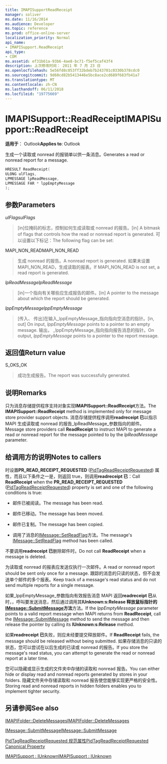 ```yaml
---
title: IMAPISupportReadReceipt
manager: soliver
ms.date: 11/16/2014
ms.audience: Developer
ms.topic: reference
ms.prod: office-online-server
localization_priority: Normal
api_name:
- IMAPISupport.ReadReceipt
api_type:
- COM
ms.assetid: ef31b61a-93b6-4ae8-bc71-f5ef5caf43f4
description: 上次修改时间： 2011 年 7 月 23 日
ms.openlocfilehash: 5e56fd8c053ff32bdeb7b243701c0330b378cdc0
ms.sourcegitcommit: 9d60cd82b5413446e5bc8ace2cd689f683fb41a7
ms.translationtype: MT
ms.contentlocale: zh-CN
ms.lasthandoff: 06/11/2018
ms.locfileid: "19775669"
---
```

# <a name="imapisupportreadreceipt"></a><span data-ttu-id="437fb-103">IMAPISupport::ReadReceipt</span><span class="sxs-lookup"><span data-stu-id="437fb-103">IMAPISupport::ReadReceipt</span></span>

  
  
<span data-ttu-id="437fb-104">**适用于**： Outlook</span><span class="sxs-lookup"><span data-stu-id="437fb-104">**Applies to**: Outlook</span></span> 
  
<span data-ttu-id="437fb-105">生成一个读取或 nonread 的报销单以供一条消息。</span><span class="sxs-lookup"><span data-stu-id="437fb-105">Generates a read or nonread report for a message.</span></span>
  
```cpp
HRESULT ReadReceipt(
ULONG ulFlags,
LPMESSAGE lpReadMessage,
LPMESSAGE FAR * lppEmptyMessage
);
```

## <a name="parameters"></a><span data-ttu-id="437fb-106">参数</span><span class="sxs-lookup"><span data-stu-id="437fb-106">Parameters</span></span>

 <span data-ttu-id="437fb-107">_ulFlags_</span><span class="sxs-lookup"><span data-stu-id="437fb-107">_ulFlags_</span></span>
  
> <span data-ttu-id="437fb-108">[in]位掩码的标志，控制如何生成读取或 nonread 的报告。</span><span class="sxs-lookup"><span data-stu-id="437fb-108">[in] A bitmask of flags that controls how the read or nonread report is generated.</span></span> <span data-ttu-id="437fb-109">可以设置以下标记：</span><span class="sxs-lookup"><span data-stu-id="437fb-109">The following flag can be set:</span></span>
    
<span data-ttu-id="437fb-110">MAPI_NON_READ</span><span class="sxs-lookup"><span data-stu-id="437fb-110">MAPI_NON_READ</span></span> 
  
> <span data-ttu-id="437fb-111">生成 nonread 的报告。</span><span class="sxs-lookup"><span data-stu-id="437fb-111">A nonread report is generated.</span></span> <span data-ttu-id="437fb-112">如果未设置 MAPI_NON_READ，生成读取的报表。</span><span class="sxs-lookup"><span data-stu-id="437fb-112">If MAPI_NON_READ is not set, a read report is generated.</span></span>
    
 <span data-ttu-id="437fb-113">_lpReadMessage_</span><span class="sxs-lookup"><span data-stu-id="437fb-113">_lpReadMessage_</span></span>
  
> <span data-ttu-id="437fb-114">[in]一个指向有关哪些应生成报告的邮件。</span><span class="sxs-lookup"><span data-stu-id="437fb-114">[in] A pointer to the message about which the report should be generated.</span></span>
    
 <span data-ttu-id="437fb-115">_lppEmptyMessage_</span><span class="sxs-lookup"><span data-stu-id="437fb-115">_lppEmptyMessage_</span></span>
  
> <span data-ttu-id="437fb-116">[传入、 传出]在输入_lppEmptyMessage_指向指向空消息的指针。</span><span class="sxs-lookup"><span data-stu-id="437fb-116">[in, out] On input,  _lppEmptyMessage_ points to a pointer to an empty message.</span></span> <span data-ttu-id="437fb-117">输出， _lppEmptyMessage_指向指向报告消息的指针。</span><span class="sxs-lookup"><span data-stu-id="437fb-117">On output,  _lppEmptyMessage_ points to a pointer to the report message.</span></span> 
    
## <a name="return-value"></a><span data-ttu-id="437fb-118">返回值</span><span class="sxs-lookup"><span data-stu-id="437fb-118">Return value</span></span>

<span data-ttu-id="437fb-119">S_OK</span><span class="sxs-lookup"><span data-stu-id="437fb-119">S_OK</span></span> 
  
> <span data-ttu-id="437fb-120">成功生成报告。</span><span class="sxs-lookup"><span data-stu-id="437fb-120">The report was successfully generated.</span></span>
    
## <a name="remarks"></a><span data-ttu-id="437fb-121">说明</span><span class="sxs-lookup"><span data-stu-id="437fb-121">Remarks</span></span>

<span data-ttu-id="437fb-122">只为消息存储提供程序支持对象实现**IMAPISupport::ReadReceipt**方法。</span><span class="sxs-lookup"><span data-stu-id="437fb-122">The **IMAPISupport::ReadReceipt** method is implemented only for message store provider support objects.</span></span> <span data-ttu-id="437fb-123">消息存储提供程序调用**readreceipt 已**以指示 MAPI 生成读取或 nonread 的报告_lpReadMessage_参数指向的邮件。</span><span class="sxs-lookup"><span data-stu-id="437fb-123">Message store providers call **ReadReceipt** to instruct MAPI to generate a read or nonread report for the message pointed to by the  _lpReadMessage_ parameter.</span></span> 
  
## <a name="notes-to-callers"></a><span data-ttu-id="437fb-124">给调用方的说明</span><span class="sxs-lookup"><span data-stu-id="437fb-124">Notes to callers</span></span>

<span data-ttu-id="437fb-125">时设置**PR_READ_RECEIPT_REQUESTED** ([PidTagReadReceiptRequested](pidtagreadreceiptrequested-canonical-property.md)) 属性，而且以下条件之一是，则返回 true，则调用**readreceipt 已**：</span><span class="sxs-lookup"><span data-stu-id="437fb-125">Call **ReadReceipt** when the **PR_READ_RECEIPT_REQUESTED** ([PidTagReadReceiptRequested](pidtagreadreceiptrequested-canonical-property.md)) property is set and one of the following conditions is true:</span></span>
  
- <span data-ttu-id="437fb-126">邮件已被阅读。</span><span class="sxs-lookup"><span data-stu-id="437fb-126">The message has been read.</span></span>
    
- <span data-ttu-id="437fb-127">邮件已移动。</span><span class="sxs-lookup"><span data-stu-id="437fb-127">The message has been moved.</span></span>
    
- <span data-ttu-id="437fb-128">邮件已复制。</span><span class="sxs-lookup"><span data-stu-id="437fb-128">The message has been copied.</span></span>
    
- <span data-ttu-id="437fb-129">调用了消息的[IMessage::SetReadFlag](imessage-setreadflag.md)方法。</span><span class="sxs-lookup"><span data-stu-id="437fb-129">The message's [IMessage::SetReadFlag](imessage-setreadflag.md) method has been called.</span></span> 
    
<span data-ttu-id="437fb-130">不要调用**readreceipt 已**删除邮件时。</span><span class="sxs-lookup"><span data-stu-id="437fb-130">Do not call **ReadReceipt** when a message is deleted.</span></span> 
  
<span data-ttu-id="437fb-131">为读取或 nonread 的报表应发送仅执行一次邮件。</span><span class="sxs-lookup"><span data-stu-id="437fb-131">A read or nonread report should be sent only once for a message.</span></span> <span data-ttu-id="437fb-132">跟踪的消息的只读的状态，但不会发送单个邮件的多个报表。</span><span class="sxs-lookup"><span data-stu-id="437fb-132">Keep track of a message's read status and do not send multiple reports for a single message.</span></span>
  
<span data-ttu-id="437fb-133">如果_lppEmptyMessage_参数指向有效报告消息 MAPI 返回**readreceipt 已**从时，，呼叫要发送消息，然后通过调用其**IUnknown:s:Release 释放鼠标指针的[IMessage::SubmitMessage](imessage-submitmessage.md)方法**方法。</span><span class="sxs-lookup"><span data-stu-id="437fb-133">If the  _lppEmptyMessage_ parameter points to a valid report message when MAPI returns from **ReadReceipt**, call the [IMessage::SubmitMessage](imessage-submitmessage.md) method to send the message and then release the pointer by calling its **IUnknown:s:Release** method.</span></span> 
  
<span data-ttu-id="437fb-134">如果**readreceipt 已**失败，则应未经要提交释放邮件。</span><span class="sxs-lookup"><span data-stu-id="437fb-134">If **ReadReceipt** fails, the message should be released without being submitted.</span></span> <span data-ttu-id="437fb-135">如果存储消息的只读的状态，您可以尝试在以后生成的已读或 nonread 的报告。</span><span class="sxs-lookup"><span data-stu-id="437fb-135">If you store the message's read status, you can attempt to generate the read or nonread report at a later time.</span></span> 
  
<span data-ttu-id="437fb-136">您可以隐藏或显示生成的文件夹中存储的读取和 nonread 报告。</span><span class="sxs-lookup"><span data-stu-id="437fb-136">You can either hide or display read and nonread reports generated by stores in your folders.</span></span> <span data-ttu-id="437fb-137">隐藏文件夹中存储读取和 nonread 报告使您能够实现更严格的安全性。</span><span class="sxs-lookup"><span data-stu-id="437fb-137">Storing read and nonread reports in hidden folders enables you to implement tighter security.</span></span>
  
## <a name="see-also"></a><span data-ttu-id="437fb-138">另请参阅</span><span class="sxs-lookup"><span data-stu-id="437fb-138">See also</span></span>



[<span data-ttu-id="437fb-139">IMAPIFolder::DeleteMessages</span><span class="sxs-lookup"><span data-stu-id="437fb-139">IMAPIFolder::DeleteMessages</span></span>](imapifolder-deletemessages.md)
  
[<span data-ttu-id="437fb-140">IMessage::SubmitMessage</span><span class="sxs-lookup"><span data-stu-id="437fb-140">IMessage::SubmitMessage</span></span>](imessage-submitmessage.md)
  
[<span data-ttu-id="437fb-141">PidTagReadReceiptRequested 规范属性</span><span class="sxs-lookup"><span data-stu-id="437fb-141">PidTagReadReceiptRequested Canonical Property</span></span>](pidtagreadreceiptrequested-canonical-property.md)
  
[<span data-ttu-id="437fb-142">IMAPISupport : IUnknown</span><span class="sxs-lookup"><span data-stu-id="437fb-142">IMAPISupport : IUnknown</span></span>](imapisupportiunknown.md)

